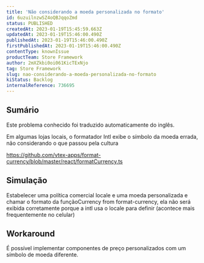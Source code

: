 ```yaml
---
title: 'Não considerando a moeda personalizada no formato'
id: 6uzuilnzwSZ4oQBJqqoZmd
status: PUBLISHED
createdAt: 2023-01-19T15:45:59.663Z
updatedAt: 2023-01-19T15:46:00.490Z
publishedAt: 2023-01-19T15:46:00.490Z
firstPublishedAt: 2023-01-19T15:46:00.490Z
contentType: knownIssue
productTeam: Store Framework
author: 2mXZkbi0oi061KicTExNjo
tag: Store Framework
slug: nao-considerando-a-moeda-personalizada-no-formato
kiStatus: Backlog
internalReference: 736695
---
```


## Sumário

<div class="alert alert-info">
  <p>Este problema conhecido foi traduzido automaticamente do inglês.</p>
</div>



Em algumas lojas locais, o formatador Intl exibe o símbolo da moeda errada, não considerando o que passou pela cultura


https://github.com/vtex-apps/format-currency/blob/master/react/formatCurrency.ts


##

## Simulação


Estabelecer uma política comercial locale e uma moeda personalizada e chamar o formato da funçãoCurrency from format-currency, ela não será exibida corretamente porque a intl usa o locale para definir (acontece mais frequentemente no celular)


##

## Workaround


É possível implementar componentes de preço personalizados com um símbolo de moeda diferente.

